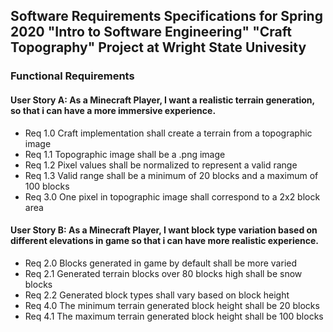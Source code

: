 ## Software Requirements Specifications for Spring 2020 "Intro to Software Engineering" "Craft Topography" Project at Wright State Univesity
### Functional Requirements
  #### User Story A: As a Minecraft Player, I want a realistic terrain generation, so that i can have a more immersive experience.
   - Req 1.0 Craft implementation shall create a terrain from a topographic image
   - Req 1.1 Topographic image shall be a .png image
   - Req 1.2 Pixel values shall be normalized to represent a valid range
   - Req 1.3 Valid range shall be a minimum of 20 blocks and a maximum of 100 blocks
   - Req 3.0 One pixel in topographic image shall correspond to a 2x2 block area
  #### User Story B: As a Minecraft Player, I want block type variation based on different elevations in game so that i can have more realistic experience.
   - Req 2.0 Blocks generated in game by default shall be more varied
   - Req 2.1 Generated terrain blocks over 80 blocks high shall be snow blocks
   - Req 2.2 Generated block types shall vary based on block height
   - Req 4.0 The minimum terrain generated block height shall be 20 blocks
   - Req 4.1 The maximum terrain generated block height shall be 100 blocks
